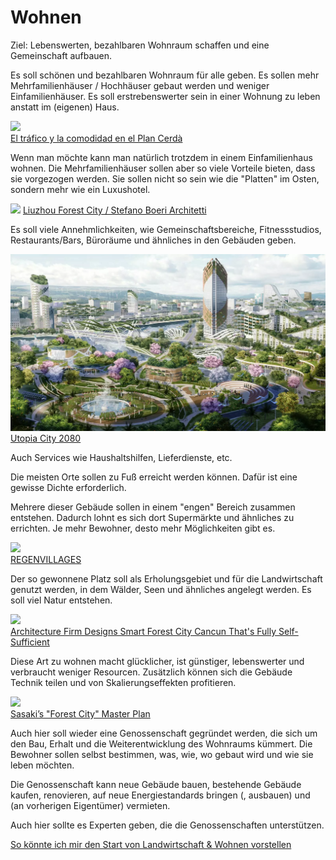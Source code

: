 # Wohnen

Ziel: Lebenswerten, bezahlbaren Wohnraum schaffen und eine Gemeinschaft aufbauen.

Es soll schönen und bezahlbaren Wohnraum für alle geben. Es sollen mehr Mehrfamilienhäuser / Hochhäuser gebaut werden und weniger Einfamilienhäuser.
Es soll erstrebenswerter sein in einer Wohnung zu leben anstatt im (eigenen) Haus.

![](https://plancerda.files.wordpress.com/2010/05/urbs20i20territori.jpg)  
[El tráfico y la comodidad en el Plan Cerdà](https://plancerda.wordpress.com/2010/05/26/el-trafico-y-la-comodidad-en-el-plan-cerda/)

Wenn man möchte kann man natürlich trotzdem in einem Einfamilienhaus wohnen. Die Mehrfamilienhäuser sollen aber so viele Vorteile bieten, dass sie vorgezogen werden. Sie sollen nicht so sein wie die "Platten" im Osten, sondern mehr wie ein Luxushotel.

![](https://architizer-prod.imgix.net/media/1498773501047Stefano_Boeri_Architetti_Liuzhou_Forest_city_human_view.jpg)
[Liuzhou Forest City / Stefano Boeri Architetti](https://architizer.com/idea/2115901/)

Es soll viele Annehmlichkeiten, wie Gemeinschaftsbereiche, Fitnessstudios, Restaurants/Bars, Büroräume und ähnliches in den Gebäuden geben. 

![](./Utopia-City-2080-by-Damian-Krzywonos-Reinventing-Society-scaled.jpg)  
[Utopia City 2080](https://realutopien.info/visuals/utopia-city-2080/)

Auch Services wie Haushaltshilfen, Lieferdienste, etc.

Die meisten Orte sollen zu Fuß erreicht werden können. Dafür ist eine gewisse Dichte erforderlich.

Mehrere dieser Gebäude sollen in einem "engen" Bereich zusammen entstehen. Dadurch lohnt es sich dort Supermärkte und ähnliches zu errichten. Je mehr Bewohner, desto mehr Möglichkeiten gibt es.

![](https://www.regenvillages.com/img/rv_birdeye.jpg)  
[REGENVILLAGES](https://www.regenvillages.com/)

Der so gewonnene Platz soll als Erholungsgebiet und für die Landwirtschaft genutzt werden, in dem Wälder, Seen und ähnliches angelegt werden. Es soll viel Natur entstehen.

![](https://inteng-storage.s3.amazonaws.com/img/iea/1L6o1Qg1OP/sizes/aerial-view-1-the-big-picture_resize_md.jpg)  
[Architecture Firm Designs Smart Forest City Cancun That's Fully Self-Sufficient](https://interestingengineering.com/architecture-firm-designs-smart-forest-city-cancun-thats-fully-self-sufficient)

Diese Art zu wohnen macht glücklicher, ist günstiger, lebenswerter und verbraucht weniger Resourcen. Zusätzlich können sich die Gebäude Technik teilen und von Skalierungseffekten profitieren.

![](https://images.adsttc.com/media/images/56ab/7987/e58e/cefa/d300/0372/slideshow/Forest_City_22.jpg?1454078316)  
[Sasaki’s "Forest City" Master Plan](https://www.archdaily.com/781247/sasakis-forest-city-master-plan-in-iskandar-malaysia-stretches-across-4-islands)

Auch hier soll wieder eine Genossenschaft gegründet werden, die sich um den Bau, Erhalt und die Weiterentwicklung des Wohnraums kümmert. 
Die Bewohner sollen selbst bestimmen, was, wie, wo gebaut wird und wie sie leben möchten.

Die Genossenschaft kann neue Gebäude bauen, bestehende Gebäude kaufen, renovieren, auf neue Energiestandards bringen (, ausbauen) und (an vorherigen Eigentümer) vermieten.

Auch hier sollte es Experten geben, die die Genossenschaften unterstützen.

[So könnte ich mir den Start von Landwirtschaft & Wohnen vorstellen](https://notes.d15r.de/gesellschaft/start)
